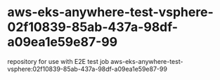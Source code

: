 # aws-eks-anywhere-test-vsphere-02f10839-85ab-437a-98df-a09ea1e59e87-99
repository for use with E2E test job aws-eks-anywhere-test-vsphere:02f10839-85ab-437a-98df-a09ea1e59e87-99
